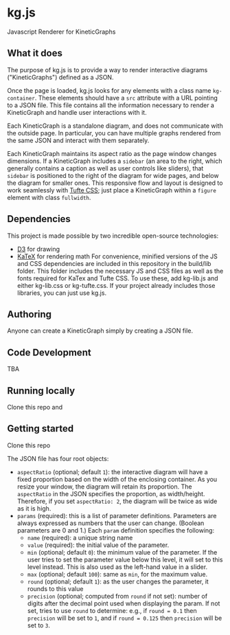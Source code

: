# kg.js
Javascript Renderer for KineticGraphs

## What it does

The purpose of kg.js is to provide a way to render interactive diagrams ("KineticGraphs") defined as a JSON.

Once the page is loaded, kg.js looks for any elements with a class name `kg-container`. These elements should have a `src` attribute with a URL pointing to a JSON file. This file contains all the information necessary to render a KineticGraph and handle user interactions with it.

Each KineticGraph is a standalone diagram, and does not communicate with the outside page. In particular, you can have multiple graphs rendered from the same JSON and interact with them separately.

Each KineticGraph maintains its aspect ratio as the page window changes dimensions. If a KineticGraph includes a `sidebar` (an area to the right, which generally contains a caption as well as user controls like sliders), that `sidebar` is positioned to the right of the diagram for wide pages, and below the diagram for smaller ones. This responsive flow and layout is designed to work seamlessly with [Tufte CSS](https://edwardtufte.github.io/tufte-css/); just place a KineticGraph within a `figure` element with class `fullwidth`.

## Dependencies

This project is made possible by two incredible open-source technologies:
* [D3](https://d3js.org/) for drawing
* [KaTeX](https://khan.github.io/KaTeX/) for rendering math
For convenience, minified versions of the JS and CSS dependencies are included in this repository in the build/lib folder. This folder includes the necessary JS and CSS files as well as the fonts required for KaTex and Tufte CSS. To use these, add kg-lib.js and either kg-lib.css or kg-tufte.css. If your project already includes those libraries, you can just use kg.js.

## Authoring

Anyone can create a KineticGraph simply by creating a JSON file. 

## Code Development

TBA

## Running locally

Clone this repo and 

## Getting started

Clone this repo

The JSON file has four root objects:
* `aspectRatio` (optional; default `1`): the interactive diagram will have a fixed proportion based on the width of the enclosing container. As you resize your window, the diagram will retain its proportion. The `aspectRatio` in the JSON specifies the proportion, as width/height. Therefore, if you set `aspectRatio: 2`, the diagram will be twice as wide as it is high.
* `params` (required): this is a list of parameter definitions. Parameters are always expressed as numbers that the user can change. (Boolean parameters are 0 and 1.) Each `param` definition specifies the following:
  * `name` (required): a unique string name
  * `value` (required): the initial value of the parameter.
  * `min` (optional; default `0`): the minimum value of the parameter. If the user tries to set the parameter value below this level, it will set to this level instead. This is also used as the left-hand value in a slider.
  * `max` (optional; default `100`): same as `min`, for the maximum value.
  * `round` (optional; default `1`): as the user changes the parameter, it rounds to this value
  * `precision` (optional; computed from `round` if not set): number of digits after the decimal point used when displaying the param. If not set, tries to use `round` to determine: e.g., if `round = 0.1` then `precision` will be set to `1`, and if `round = 0.125` then `precision` will be set to `3`.

